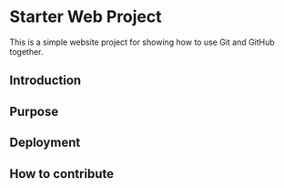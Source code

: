 # Starter Web Project

This is a simple website project for showing how to use Git and GitHub together.

## Introduction

## Purpose

## Deployment

## How to contribute